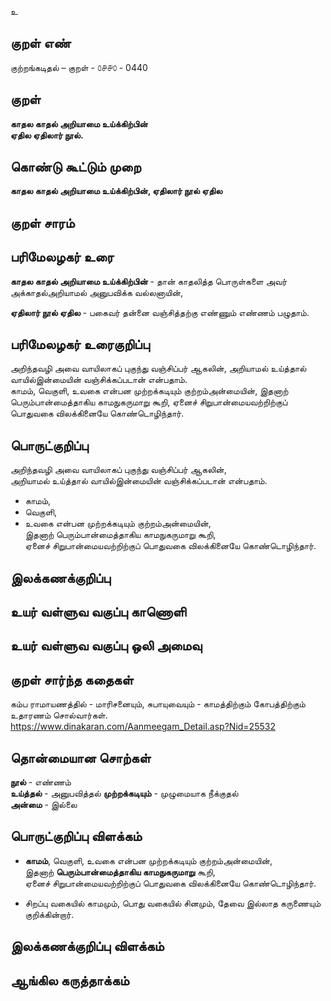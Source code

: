 உ

## குறள் எண் 

குற்றங்கடிதல் – குறள் - ௦௪௪௦ - 0440  

## குறள் 

**காதல காதல் அறியாமை உய்க்கிற்பின்  
ஏதில ஏதிலார் நூல்.**

## கொண்டு கூட்டும் முறை

**காதல காதல் அறியாமை உய்க்கிற்பின், ஏதிலார் நூல் ஏதில**  

## குறள் சாரம் 


## பரிமேலழகர் உரை

**காதல காதல் அறியாமை உய்க்கிற்பின்** - தான் காதலித்த பொருள்களை அவர் அக்காதல்அறியாமல் அனுபவிக்க வல்லனாயின்,  

**ஏதிலார் நூல் ஏதில** - பகைவர் தன்னை வஞ்சித்தற்கு எண்ணும் எண்ணம் பழுதாம்.  

## பரிமேலழகர் உரைகுறிப்பு   

அறிந்தவழி அவை வாயிலாகப் புகுந்து வஞ்சிப்பர் ஆகலின், அறியாமல் உய்த்தால் வாயில்இன்மையின் வஞ்சிக்கப்படான் என்பதாம்.   
காமம், வெகுளி, உவகை என்பன முற்றக்கடியும் குற்றம்அன்மையின், இதனாற் பெரும்பான்மைத்தாகிய காமநுகருமாறு கூறி, ஏனைச் சிறுபான்மையவற்றிற்குப் பொதுவகை விலக்கினையே கொண்டொழிந்தார்.  
  
## பொருட்குறிப்பு 

அறிந்தவழி அவை வாயிலாகப் புகுந்து வஞ்சிப்பர் ஆகலின்,  
அறியாமல் உய்த்தால் வாயில்இன்மையின் வஞ்சிக்கப்படான் என்பதாம். 

* காமம்,  
* வெகுளி,  
* உவகை என்பன முற்றக்கடியும் குற்றம்அன்மையின்,  
இதனாற் பெரும்பான்மைத்தாகிய காமநுகருமாறு கூறி,  
ஏனைச் சிறுபான்மையவற்றிற்குப் பொதுவகை விலக்கினையே கொண்டொழிந்தார். 

## இலக்கணக்குறிப்பு  


## உயர் வள்ளுவ வகுப்பு காணொளி


## உயர் வள்ளுவ வகுப்பு ஒலி அமைவு 

 
## குறள் சார்ந்த கதைகள் 

கம்ப ராமாயணத்தில் - மாரிசனையும், சுபாயுவையும் - காமத்திற்கும் கோபத்திற்கும் உதாரணம் சொல்வார்கள்.    
https://www.dinakaran.com/Aanmeegam_Detail.asp?Nid=25532

## தொன்மையான சொற்கள்

**நூல்** - எண்ணம்     
**உய்த்தல்** - அனுபவித்தல் 
**முற்றக்கடியும்** - முழுமையாக நீக்குதல்   
**அன்மை** - இல்லை   

## பொருட்குறிப்பு விளக்கம்

* **காமம்**, வெகுளி, உவகை என்பன முற்றக்கடியும் குற்றம்அன்மையின்,  
இதனாற் **பெரும்பான்மைத்தாகிய காமநுகருமாறு** கூறி,  
ஏனைச் சிறுபான்மையவற்றிற்குப் பொதுவகை விலக்கினையே கொண்டொழிந்தார்.   
- சிறப்பு வகையில் காமமும், பொது வகையில் சினமும், தேவை இல்லாத கருணையும் குறிக்கின்றார்.    

## இலக்கணக்குறிப்பு விளக்கம்


## ஆங்கில கருத்தாக்கம் 


